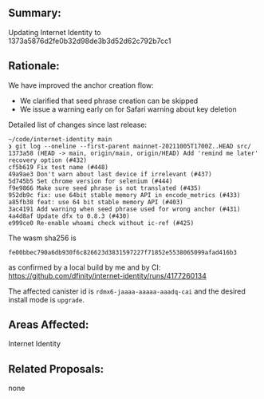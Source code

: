 ## Summary:

Updating Internet Identity to 1373a5876d2fe0b32d98de3b3d52d62c792b7cc1

## Rationale:

We have improved the anchor creation flow:
* We clarified that seed phrase creation can be skipped
* We issue a warning early on for Safari warning about key deletion

Detailed list of changes since last release:
```
~/code/internet-identity main
❯ git log --oneline --first-parent mainnet-20211005T1700Z..HEAD src/
1373a58 (HEAD -> main, origin/main, origin/HEAD) Add 'remind me later' recovery option (#432)
cf5b619 Fix test name (#448)
49a9ae3 Don't warn about last device if irrelevant (#437)
5d745b5 Set chrome version for selenium (#444)
f9e9866 Make sure seed phrase is not translated (#435)
952db9c fix: use 64bit stable memory API in encode_metrics (#433)
a85fb38 feat: use 64 bit stable memory API (#403)
3ac4191 Add warning when seed phrase used for wrong anchor (#431)
4a4d8af Update dfx to 0.8.3 (#430)
e999ce0 Re-enable whoami check without ic-ref (#425)
```

The wasm sha256 is
```
fe00bbec790a6db930f6c826623d3831597227f71852e5538065099afad416b3
```
as confirmed by a local build by me and by CI: https://github.com/dfinity/internet-identity/runs/4177260134

The affected canister id is `rdmx6-jaaaa-aaaaa-aaadq-cai` and the desired install mode is `upgrade`.

## Areas Affected:

Internet Identity

## Related Proposals:

none
